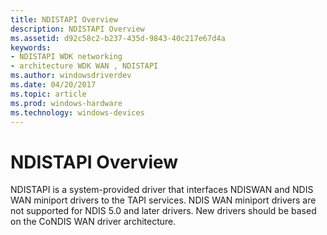 ```yaml
---
title: NDISTAPI Overview
description: NDISTAPI Overview
ms.assetid: d92c58c2-b237-435d-9843-40c217e67d4a
keywords:
- NDISTAPI WDK networking
- architecture WDK WAN , NDISTAPI
ms.author: windowsdriverdev
ms.date: 04/20/2017
ms.topic: article
ms.prod: windows-hardware
ms.technology: windows-devices
---
```


# NDISTAPI Overview





NDISTAPI is a system-provided driver that interfaces NDISWAN and NDIS WAN miniport drivers to the TAPI services. NDIS WAN miniport drivers are not supported for NDIS 5.0 and later drivers. New drivers should be based on the CoNDIS WAN driver architecture.

 

 





